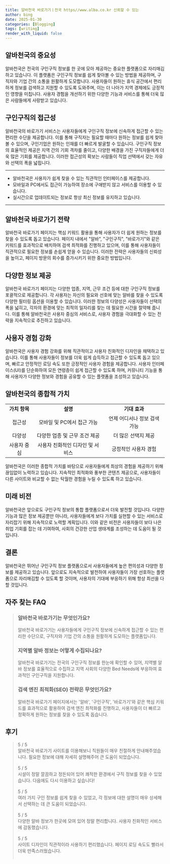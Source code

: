 ```yaml
---
title: 알바천국 바로가기ㅣ전국 https//www.alba.co.kr 신뢰할 수 있는
author: bing
date: 2025-01-30
categories: [Blogging]
tags: [writing]
render_with_liquid: false
---
```



<h2 id='알바천국의 중요성'>알바천국의 중요성</h2>

<p>알바천국은 전국의 구인구직 정보를 한 곳에 모아 제공하는 중요한 플랫폼으로 자리매김하고 있습니다. 이 플랫폼은 구인구직 정보를 쉽게 찾아볼 수 있는 방법을 제공하며, 구직자와 기업 간의 소통을 원활하게 도모합니다. 사용자들이 원하는 휴식 공간에서 편리하게 정보를 검색하고 지원할 수 있도록 도와주며, 이는 더 나아가 지역 경제에도 긍정적인 영향을 미칩니다. 사용자 경험을 개선하기 위한 다양한 기능과 서비스를 통해 더욱 많은 사람들에게 사랑받고 있습니다.</p>

<h2 id='구인구직의 접근성'>구인구직의 접근성</h2>

<p>알바천국의 바로가기 서비스는 사용자들에게 구인구직 정보에 신속하게 접근할 수 있는 편리한 수단을 제공합니다. 이를 통해 구직자는 필요할 때마다 원하는 정보를 쉽게 찾아볼 수 있으며, 구인기업은 원하는 인재를 더 빠르게 발굴할 수 있습니다. 구인구직 정보의 효율적인 제공은 지역 간의 기회 격차를 줄이고, 다양한 배경을 가진 구직자들에게 더욱 많은 기회를 제공합니다. 이러한 접근성의 확보는 사람들이 직업 선택에서 갖는 자유와 선택의 폭을 넓힙니다.</p>

<hr />

<ul>
    <li>알바천국은 사용자가 쉽게 찾을 수 있는 직관적인 인터페이스를 제공합니다.</li>
    <li>모바일과 PC에서도 접근이 가능하여 장소에 구애받지 않고 서비스를 이용할 수 있습니다.</li>
    <li>실시간으로 업데이트되는 정보로 항상 최신 정보를 유지하고 있습니다.</li>
</ul>

<hr />

<h2 id='알바천국 바로가기 전략'>알바천국 바로가기 전략</h2>

<p>알바천국 바로가기 페이지는 핵심 키워드 활용을 통해 사용자가 더 쉽게 원하는 정보를 찾을 수 있도록 돕고 있습니다. 페이지 내에서 "알바", "구인구직", "바로가기"와 같은 키워드를 효과적으로 배치하여 검색 최적화를 진행하고 있으며, 이를 통해 사용자들이 직관적으로 필요한 정보를 손쉽게 얻을 수 있습니다. 이러한 전략은 사용자들의 신뢰성을 높이고, 페이지 방문의 회수를 증가시키기 위한 중요한 방법입니다.</p>

<h2 id='다양한 정보 제공'>다양한 정보 제공</h2>

<p>알바천국 바로가기 페이지는 다양한 업종, 지역, 근무 조건 등에 대한 구인구직 정보를 포괄적으로 제공합니다. 각 사용자는 자신의 필요와 선호에 맞는 알바를 찾을 수 있도록 다양한 필터링 옵션을 이용할 수 있습니다. 이러한 정보의 다양성은 사용자들이 선택의 폭을 넓히고, 각자의 환경에 맞는 최적의 일자리를 찾는 데 필요한 시간을 절약해 줍니다. 이를 통해 알바천국은 사용자 중심의 서비스로, 사용자 경험을 극대화할 수 있는 전략을 지속적으로 추진하고 있습니다.</p>

<h2 id='사용자 경험 강화'>사용자 경험 강화</h2>

<p>알바천국은 사용자 경험 강화를 위해 직관적이고 사용자 친화적인 디자인을 채택하고 있습니다. 이를 통해 사용자들이 정보를 더욱 쉽게 습득하고 접근할 수 있도록 돕고 있으며, 빠르고 안정적인 로딩 속도 또한 긍정적인 사용자 경험을 제공합니다. 사용자 인터페이스(UI)를 단순화하여 모든 연령층이 쉽게 접근할 수 있도록 하며, 커뮤니티 기능을 통해 사용자가 다양한 정보와 경험을 공유할 수 있는 플랫폼을 조성하고 있습니다.</p>

<h2 id='알바천국의 종합적 가치'>알바천국의 종합적 가치</h2>

<table>
    <tr>
        <td style="text-align: center; height: 17px;"><b>가치 항목</b></td>
        <td style="text-align: center; height: 17px;"><b>설명</b></td>
        <td style="text-align: center; height: 17px;"><b>기대 효과</b></td>
    </tr>
    <tr>
        <td style="text-align: center; height: 17px;">접근성</td>
        <td style="text-align: center; height: 17px;">모바일 및 PC에서 접근 가능</td>
        <td style="text-align: center; height: 17px;">언제 어디서나 정보 검색 가능</td>
    </tr>
    <tr>
        <td style="text-align: center; height: 17px;">다양성</td>
        <td style="text-align: center; height: 17px;">다양한 업종 및 근무 조건 제공</td>
        <td style="text-align: center; height: 17px;">더 많은 선택지 제공</td>
    </tr>
    <tr>
        <td style="text-align: center; height: 17px;">사용자 중심</td>
        <td style="text-align: center; height: 17px;">사용자 친화적인 디자인 및 서비스</td>
        <td style="text-align: center; height: 17px;">긍정적인 사용자 경험</td>
    </tr>
</table>

<p>알바천국은 이러한 종합적 가치를 바탕으로 사용자들에게 최상의 경험을 제공하기 위해 끊임없이 노력하고 있습니다. 지속적인 최적화와 풍부한 콘텐츠 제공으로, 사용자들이 다른 사이트와 비교할 수 없는 탁월한 경험을 누릴 수 있도록 하고 있습니다.</p>

<h2 id='미래 비전'>미래 비전</h2>

<p>알바천국은 앞으로도 구인구직 정보의 통합 플랫폼으로서 더욱 발전할 것입니다. 다양한 기능과 많은 정보 제공뿐만 아니라, 사용자들에게 보다 가치를 실현할 수 있는 서비스로 자리잡기 위해 지속적으로 노력할 계획입니다. 이와 같은 비전은 사용자들이 보다 나은 취업 기회를 잡는 데 기여하여, 사회의 건강한 산업 생태계를 조성하는 데 도움이 될 것입니다.</p>

<h2 id='결론'>결론</h2>

<p>알바천국은 뛰어난 구인구직 정보 플랫폼으로서 사용자들에게 높은 편의성과 다양한 정보를 제공하고 있습니다. 앞으로도 지속적으로 발전하여 사용자들이 가장 선호하는 플랫폼으로 자리매김할 수 있도록 할 것이며, 사용자의 기대에 부응하기 위해 항상 최선을 다할 것입니다.</p>


<h2 id='자주_찾는_FAQ'>자주 찾는 FAQ</h2>
<div itemscope="" itemtype="https://schema.org/FAQPage"> 
<blockquote> 
<div itemscope="" itemprop="mainEntity" itemtype="https://schema.org/Question"> 
<h3 itemprop="name">알바천국 바로가기는 무엇인가요?</h3> 
<div itemscope="" itemprop="acceptedAnswer" itemtype="https://schema.org/Answer"> 
<span itemprop="text"> 
<p>알바천국 바로가기는 사용자들에게 구인구직 정보에 신속하게 접근할 수 있는 편리한 수단으로, 구직자와 기업 간의 소통을 원활하게 도모하는 플랫폼입니다.</p> 
</span> 
</div> 
</div> 

<div itemscope="" itemprop="mainEntity" itemtype="https://schema.org/Question"> 
<h3 itemprop="name">지역별 알바 정보는 어떻게 수집되나요?</h3> 
<div itemscope="" itemprop="acceptedAnswer" itemtype="https://schema.org/Answer"> 
<span itemprop="text"> 
<p>알바천국 바로가기는 전국의 구인구직 정보를 한눈에 확인할 수 있어, 지역별 알바 정보를 효율적으로 수집하고 지역 사회의 다양한 Bed Needs에 부응하여 효과적인 구인구직을 지원합니다.</p> 
</span> 
</div> 
</div> 

<div itemscope="" itemprop="mainEntity" itemtype="https://schema.org/Question"> 
<h3 itemprop="name">검색 엔진 최적화(SEO) 전략은 무엇인가요?</h3> 
<div itemscope="" itemprop="acceptedAnswer" itemtype="https://schema.org/Answer"> 
<span itemprop="text"> 
<p>알바천국 바로가기 페이지에서는 '알바', '구인구직', '바로가기'와 같은 핵심 키워드를 효과적으로 활용하여 검색 엔진 최적화를 진행하고, 사용자들이 더 빠르고 정확하게 원하는 정보를 찾을 수 있도록 돕습니다.</p> 
</span> 
</div> 
</div> 
</blockquote> 
</div> 
<h2 id='후기'>후기</h2>
<div itemscope itemtype="https://schema.org/Product">
  <blockquote>
  <div itemprop="review" itemscope itemtype="https://schema.org/Review">
      <div itemprop="reviewRating" itemscope itemtype="https://schema.org/Rating"> <span itemprop="ratingValue">5</span> / <span itemprop="bestRating">5</span> </div>
      <span itemprop="reviewBody">알바천국 바로가기 사이트를 이용해보니 직원들이 매우 친절하게 안내해주었습니다. 필요한 정보에 대해 자세히 설명해주어 큰 도움이 되었습니다.</span>
  </div>
  <br>
  <div itemprop="review" itemscope itemtype="https://schema.org/Review">
      <div itemprop="reviewRating" itemscope itemtype="https://schema.org/Rating"> <span itemprop="ratingValue">5</span> / <span itemprop="bestRating">5</span> </div>
      <span itemprop="reviewBody">시설이 정말 깔끔하고 정돈되어 있어 쾌적한 환경에서 구직 정보를 찾을 수 있었습니다. 다음에도 다시 이용하고 싶습니다!</span>
  </div>
  <br>
  <div itemprop="review" itemscope itemtype="https://schema.org/Review">
      <div itemprop="reviewRating" itemscope itemtype="https://schema.org/Rating"> <span itemprop="ratingValue">5</span> / <span itemprop="bestRating">5</span> </div>
      <span itemprop="reviewBody">여러 가지 구인 정보를 쉽게 찾을 수 있었고, 각 정보에 대한 설명이 매우 상세해서 선택하는 데 큰 도움이 되었습니다.</span>
  </div>
  <br>
  <div itemprop="review" itemscope itemtype="https://schema.org/Review">
      <div itemprop="reviewRating" itemscope itemtype="https://schema.org/Rating"> <span itemprop="ratingValue">5</span> / <span itemprop="bestRating">5</span> </div>
      <span itemprop="reviewBody">다양한 알바 정보가 한곳에 모여 있어 정말 편리합니다. 사용자 친화적인 서비스에 감동했습니다.</span>
  </div>
  <br>
  <div itemprop="review" itemscope itemtype="https://schema.org/Review">
      <div itemprop="reviewRating" itemscope itemtype="https://schema.org/Rating"> <span itemprop="ratingValue">5</span> / <span itemprop="bestRating">5</span> </div>
      <span itemprop="reviewBody">사이트 디자인이 직관적이라 사용하기 편리했습니다. 페이지 로딩 속도도 빨라서 더욱 만족스러웠습니다.</span>
  </div>
  <br>
  </blockquote>
</div>
